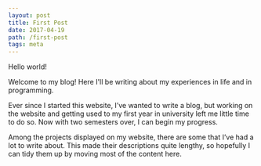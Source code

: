 ```yaml
---
layout: post
title: First Post
date: 2017-04-19
path: /first-post
tags: meta
---
```


Hello world!

Welcome to my blog! Here I'll be writing about my experiences in life and in programming.

Ever since I started this website, I’ve wanted to write a blog, but working on the website and getting used to my first year in university left me little time to do so. Now with two semesters over, I can begin my progress.

Among the projects displayed on my website, there are some that I’ve had a lot to write about. This made their descriptions quite lengthy, so hopefully I can tidy them up by moving most of the content here.

